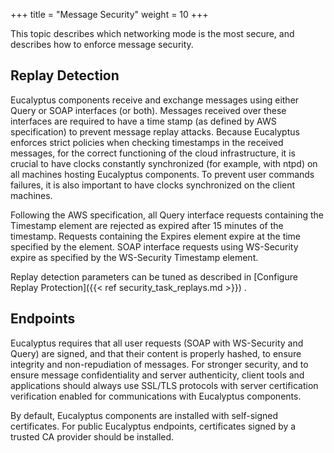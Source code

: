 +++
title = "Message Security"
weight = 10
+++

This topic describes which networking mode is the most secure, and describes how to enforce message security.
## Replay Detection
Eucalyptus components receive and exchange messages using either Query or SOAP interfaces (or both). Messages received over these interfaces are required to have a time stamp (as defined by AWS specification) to prevent message replay attacks. Because Eucalyptus enforces strict policies when checking timestamps in the received messages, for the correct functioning of the cloud infrastructure, it is crucial to have clocks constantly synchronized (for example, with ntpd) on all machines hosting Eucalyptus components. To prevent user commands failures, it is also important to have clocks synchronized on the client machines. 

Following the AWS specification, all Query interface requests containing the Timestamp element are rejected as expired after 15 minutes of the timestamp. Requests containing the Expires element expire at the time specified by the element. SOAP interface requests using WS-Security expire as specified by the WS-Security Timestamp element. 

Replay detection parameters can be tuned as described in [Configure Replay Protection]({{< ref security_task_replays.md >}}) . 


## Endpoints
Eucalyptus requires that all user requests (SOAP with WS-Security and Query) are signed, and that their content is properly hashed, to ensure integrity and non-repudiation of messages. For stronger security, and to ensure message confidentiality and server authenticity, client tools and applications should always use SSL/TLS protocols with server certification verification enabled for communications with Eucalyptus components. 

By default, Eucalyptus components are installed with self-signed certificates. For public Eucalyptus endpoints, certificates signed by a trusted CA provider should be installed. 

